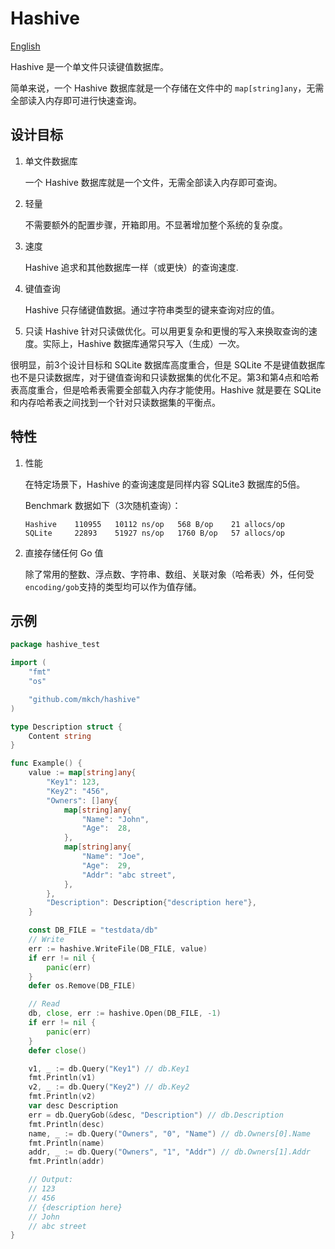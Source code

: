 # Hashive

[English](README.md)

Hashive 是一个单文件只读键值数据库。

简单来说，一个 Hashive 数据库就是一个存储在文件中的 `map[string]any`，无需全部读入内存即可进行快速查询。

## 设计目标

1. 单文件数据库

    一个 Hashive 数据库就是一个文件，无需全部读入内存即可查询。

2. 轻量

    不需要额外的配置步骤，开箱即用。不显著增加整个系统的复杂度。

3. 速度

    Hashive 追求和其他数据库一样（或更快）的查询速度.

4. 键值查询

    Hashive 只存储键值数据。通过字符串类型的键来查询对应的值。

5. 只读
    Hashive 针对只读做优化。可以用更复杂和更慢的写入来换取查询的速度。实际上，Hashive 数据库通常只写入（生成）一次。

很明显，前3个设计目标和 SQLite 数据库高度重合，但是 SQLite 不是键值数据库也不是只读数据库，对于键值查询和只读数据集的优化不足。第3和第4点和哈希表高度重合，但是哈希表需要全部载入内存才能使用。Hashive 就是要在 SQLite 和内存哈希表之间找到一个针对只读数据集的平衡点。

## 特性

1. 性能

    在特定场景下，Hashive 的查询速度是同样内容 SQLite3 数据库的5倍。

    Benchmark 数据如下（3次随机查询）：

    ```text
    Hashive    110955   10112 ns/op   568 B/op    21 allocs/op
    SQLite     22893    51927 ns/op   1760 B/op   57 allocs/op
    ```

2. 直接存储任何 Go 值

    除了常用的整数、浮点数、字符串、数组、关联对象（哈希表）外，任何受`encoding/gob`支持的类型均可以作为值存储。

## 示例

```go
package hashive_test

import (
    "fmt"
    "os"

    "github.com/mkch/hashive"
)

type Description struct {
    Content string
}

func Example() {
    value := map[string]any{
        "Key1": 123,
        "Key2": "456",
        "Owners": []any{
            map[string]any{
                "Name": "John",
                "Age":  28,
            },
            map[string]any{
                "Name": "Joe",
                "Age":  29,
                "Addr": "abc street",
            },
        },
        "Description": Description{"description here"},
    }

    const DB_FILE = "testdata/db"
    // Write
    err := hashive.WriteFile(DB_FILE, value)
    if err != nil {
        panic(err)
    }
    defer os.Remove(DB_FILE)

    // Read
    db, close, err := hashive.Open(DB_FILE, -1)
    if err != nil {
        panic(err)
    }
    defer close()

    v1, _ := db.Query("Key1") // db.Key1
    fmt.Println(v1)
    v2, _ := db.Query("Key2") // db.Key2
    fmt.Println(v2)
    var desc Description
    err = db.QueryGob(&desc, "Description") // db.Description
    fmt.Println(desc)
    name, _ := db.Query("Owners", "0", "Name") // db.Owners[0].Name
    fmt.Println(name)
    addr, _ := db.Query("Owners", "1", "Addr") // db.Owners[1].Addr
    fmt.Println(addr)

    // Output:
    // 123
    // 456
    // {description here}
    // John
    // abc street
}

```
